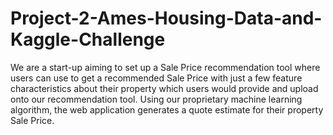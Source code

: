 # Project-2-Ames-Housing-Data-and-Kaggle-Challenge
We are a start-up aiming to set up a Sale Price recommendation tool where users can use to get a recommended Sale Price with just a few feature characteristics about their property which users would provide and upload onto our recommendation tool. Using our proprietary machine learning algorithm, the web application generates a quote estimate for their property Sale Price.
